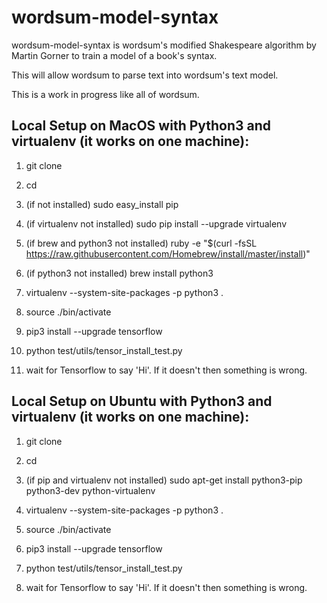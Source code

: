 # wordsum-model-syntax

wordsum-model-syntax is wordsum's modified Shakespeare algorithm by Martin Gorner to train a model of a book's syntax. 

This will allow wordsum to parse text into wordsum's text model. 

This is a work in progress like all of wordsum.

## Local Setup on MacOS with Python3 and virtualenv (it works on one machine):

1. git clone <source>

2. cd <source>

3. (if not installed) sudo easy_install pip

4. (if virtualenv not installed) sudo pip install --upgrade virtualenv

5. (if brew and python3 not installed) ruby -e "$(curl -fsSL https://raw.githubusercontent.com/Homebrew/install/master/install)"

6. (if python3 not installed) brew install python3

7. virtualenv --system-site-packages -p python3 .

8. source ./bin/activate

9. pip3 install --upgrade tensorflow

10. python test/utils/tensor_install_test.py

11. wait for Tensorflow to say 'Hi'. If it doesn't then something is wrong.



## Local Setup on Ubuntu with Python3 and virtualenv (it works on one machine):

1. git clone <source>

2. cd <source>

3. (if pip and virtualenv not installed) sudo apt-get install python3-pip python3-dev python-virtualenv

4. virtualenv --system-site-packages -p python3 .

5. source ./bin/activate

6. pip3 install --upgrade tensorflow

7. python test/utils/tensor_install_test.py

8. wait for Tensorflow to say 'Hi'. If it doesn't then something is wrong.


